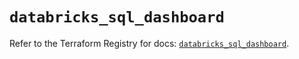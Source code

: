 # `databricks_sql_dashboard`

Refer to the Terraform Registry for docs: [`databricks_sql_dashboard`](https://registry.terraform.io/providers/databricks/databricks/1.37.1/docs/resources/sql_dashboard).

